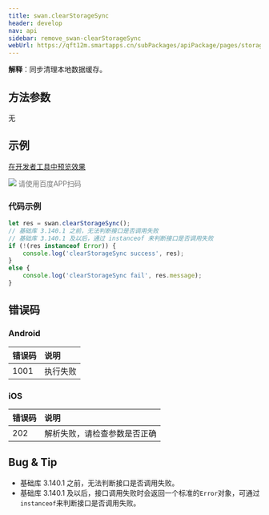 ```yaml
---
title: swan.clearStorageSync
header: develop
nav: api
sidebar: remove_swan-clearStorageSync
webUrl: https://qft12m.smartapps.cn/subPackages/apiPackage/pages/storage/storage
---
```


 
**解释**：同步清理本地数据缓存。

 
## 方法参数 

无

## 示例

<a href="swanide://fragment/fd03b254ff72c23f94ee235a6722242a1577107667643" title="在开发者工具中预览效果" target="_self">在开发者工具中预览效果</a>

<div class='scan-code-container'>
    <img src="https://b.bdstatic.com/miniapp/assets/images/doc_demo/storage.png" class="demo-qrcode-image" />
    <font color=#777 12px>请使用百度APP扫码</font>
</div>

 


### 代码示例 



```js
let res = swan.clearStorageSync();
// 基础库 3.140.1 之前，无法判断接口是否调用失败
// 基础库 3.140.1 及以后，通过 instanceof 来判断接口是否调用失败
if (!(res instanceof Error)) {
    console.log('clearStorageSync success', res);
}
else {
    console.log('clearStorageSync fail', res.message);
}

```
## 错误码

### Android

|错误码|说明|
|:--|:--|
|1001|执行失败|

### iOS

|错误码|说明|
|:--|:--|
|202|解析失败，请检查参数是否正确|

## Bug & Tip 

* 基础库 3.140.1 之前，无法判断接口是否调用失败。
* 基础库 3.140.1 及以后，接口调用失败时会返回一个标准的`Error`对象，可通过`instanceof`来判断接口是否调用失败。